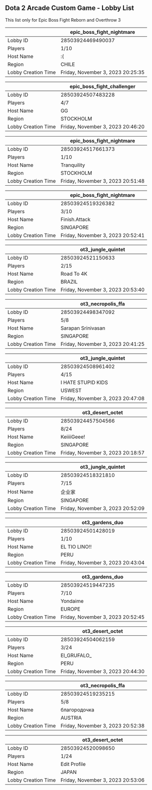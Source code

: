 ## Dota 2 Arcade Custom Game - Lobby List

This list only for Epic Boss Fight Reborn and Overthrow 3

|  | epic_boss_fight_nightmare |
| ------ | ------ |
| Lobby ID | 28503924469490037 |
| Players | 1/10 |
| Host Name | :( |
| Region | CHILE |
| Lobby Creation Time | Friday, November 3, 2023 20:25:35 |


|  | epic_boss_fight_challenger |
| ------ | ------ |
| Lobby ID | 28503924507483228 |
| Players | 4/7 |
| Host Name | GG |
| Region | STOCKHOLM |
| Lobby Creation Time | Friday, November 3, 2023 20:46:20 |


|  | epic_boss_fight_nightmare |
| ------ | ------ |
| Lobby ID | 28503924517661373 |
| Players | 1/10 |
| Host Name | Tranquility |
| Region | STOCKHOLM |
| Lobby Creation Time | Friday, November 3, 2023 20:51:48 |


|  | epic_boss_fight_nightmare |
| ------ | ------ |
| Lobby ID | 28503924519326382 |
| Players | 3/10 |
| Host Name | Finish.Attack |
| Region | SINGAPORE |
| Lobby Creation Time | Friday, November 3, 2023 20:52:41 |


|  | ot3_jungle_quintet |
| ------ | ------ |
| Lobby ID | 28503924521150633 |
| Players | 2/15 |
| Host Name | Road To 4K |
| Region | BRAZIL |
| Lobby Creation Time | Friday, November 3, 2023 20:53:40 |


|  | ot3_necropolis_ffa |
| ------ | ------ |
| Lobby ID | 28503924498347092 |
| Players | 5/8 |
| Host Name | Sarapan Srinivasan |
| Region | SINGAPORE |
| Lobby Creation Time | Friday, November 3, 2023 20:41:25 |


|  | ot3_jungle_quintet |
| ------ | ------ |
| Lobby ID | 28503924508961402 |
| Players | 4/15 |
| Host Name | I HATE STUPID KIDS |
| Region | USWEST |
| Lobby Creation Time | Friday, November 3, 2023 20:47:08 |


|  | ot3_desert_octet |
| ------ | ------ |
| Lobby ID | 28503924457504566 |
| Players | 8/24 |
| Host Name | KeiiiiGeee! |
| Region | SINGAPORE |
| Lobby Creation Time | Friday, November 3, 2023 20:18:57 |


|  | ot3_jungle_quintet |
| ------ | ------ |
| Lobby ID | 28503924518321810 |
| Players | 7/15 |
| Host Name | 企业家 |
| Region | SINGAPORE |
| Lobby Creation Time | Friday, November 3, 2023 20:52:09 |


|  | ot3_gardens_duo |
| ------ | ------ |
| Lobby ID | 28503924501428019 |
| Players | 1/10 |
| Host Name | EL TIO LINO!! |
| Region | PERU |
| Lobby Creation Time | Friday, November 3, 2023 20:43:04 |


|  | ot3_gardens_duo |
| ------ | ------ |
| Lobby ID | 28503924519447235 |
| Players | 7/10 |
| Host Name | Yondaime |
| Region | EUROPE |
| Lobby Creation Time | Friday, November 3, 2023 20:52:45 |


|  | ot3_desert_octet |
| ------ | ------ |
| Lobby ID | 28503924504062159 |
| Players | 3/24 |
| Host Name | El_GRUFALO_ |
| Region | PERU |
| Lobby Creation Time | Friday, November 3, 2023 20:44:30 |


|  | ot3_necropolis_ffa |
| ------ | ------ |
| Lobby ID | 28503924519235215 |
| Players | 5/8 |
| Host Name | благородочка |
| Region | AUSTRIA |
| Lobby Creation Time | Friday, November 3, 2023 20:52:38 |


|  | ot3_desert_octet |
| ------ | ------ |
| Lobby ID | 28503924520098650 |
| Players | 1/24 |
| Host Name | Edit Profile |
| Region | JAPAN |
| Lobby Creation Time | Friday, November 3, 2023 20:53:06 |


